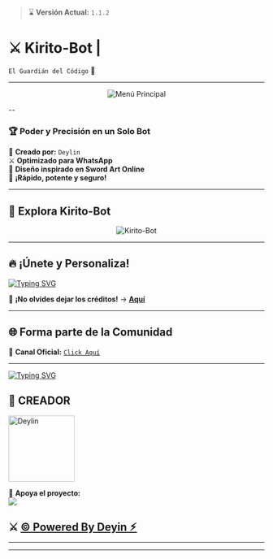> ⌛ **Versión Actual:** `1.1.2`  
# ⚔️ **Kirito-Bot** | 
`El Guardián del Código` 🌌  

---
<p align="center">
  <img src="https://tinyurl.com/2yeaghq8" alt="Menú Principal">
</p>  

--

### 🏆 **Poder y Precisión en un Solo Bot**  
📌 **Creado por:** `Deylin`  
⚔ **Optimizado para WhatsApp**  
🔮 **Diseño inspirado en Sword Art Online**  
🚀 **¡Rápido, potente y seguro!**  

---

## 🚀 **Explora Kirito-Bot**  
<p align="center">
  <img src="https://qu.ax/SuZFt.jpg" alt="Kirito-Bot">
</p>  

---
## 🔥 **¡Únete y Personaliza!**  
<a href="https://github.com/deylinqff">
  <img src="https://readme-typing-svg.herokuapp.com?font=Fira+Code&duration=4000&pause=1000&color=0099FF&width=435&lines=⚔️+CLONA+EL+REPOSITORIO+Y+MODIFÍCALO+⚔️" alt="Typing SVG">
</a>  

📢 **¡No olvides dejar los créditos!** → [**Aquí**](https://github.com/deylinqff/Kirito_Bot/fork)  

---

## 🌐 **Forma parte de la Comunidad**  
💬 **Canal Oficial:** [`Click Aquí`](https://whatsapp.com/channel/0029VankMyeBadmR9Ou0So3t)  

---

[![Typing SVG](https://readme-typing-svg.demolab.com?font=Fira+Code&pause=400&color=00CCFF&lines=✨+Espero+que+disfrutes+este+repositorio;💙+Creado+con+dedicación;⚔️+By+Mr.|Deyin+🌠🚀)](https://git.io/typing-svg)  

## 🌟 **CREADOR**  
<a href="https://github.com/deylinqff">
  <img src="https://github.com/deylinqff.png" width="130" height="130" alt="Deylin">
</a>  

🎯 **Apoya el proyecto:**  
<a href="mailto:ninopina10@gmail.com">
  <img src="https://img.shields.io/badge/PayPal-000000?style=for-the-badge&logo=paypal&logoColor=white">
</a>  

## ⚔️ [© Powered By Deyin ⚡︎](https://whatsapp.com/channel/0029VawF8fBBvvsktcInIz3m)  

---
---